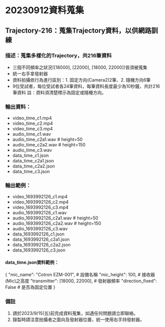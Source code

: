 # 20230912資料蒐集
## Trajectory-216：蒐集Trajectory資料，以供網路訓練
### 描述：蒐集多樣化的Trajectory，共216筆資料
  - 三個不同頻率之狀況([18000], [22000], [18000, 22000])皆須被蒐集
  - 統一右手拿發射器
  - 資料拍攝依行為進行區別：1. 固定方向(Camera2)2筆、2. 隨機方向6筆
  - 9位受試者，每位受試者各24筆資料，每筆資料長度最少為10秒鐘，共計216筆資料
  註：資料須清楚標示為固定或隨機方向。
### 輸出資料：
  - video_time_c1.mp4
  - video_time_c2.mp4
  - video_time_c3.mp4
  - audio_time_c1.wav
  - audio_time_c2a1.wav  # height=50
  - audio_time_c2a2.wav  # height=150
  - audio_time_c3.wav
  - data_time_c1.json
  - data_time_c2a1.json
  - data_time_c2a2.json
  - data_time_c3.json
### 輸出範例：
  - video_1693992126_c1.mp4
  - video_1693992126_c2.mp4
  - video_1693992126_c3.mp4
  - audio_1693992126_c1.wav
  - audio_1693992126_c2a1.wav  # height=50
  - audio_1693992126_c2a2.wav  # height=150
  - audio_1693992126_c3.wav
  - data_1693992126_c1.json
  - data_1693992126_c2a1.json
  - data_1693992126_c2a2.json
  - data_1693992126_c3.json
#### data_time.json資料範例：
{
  "mic_name": "Cotron EZM-001",  # 設備名稱
  "mic_height": 100,  # 接收器(Mic)之高度
  "transmitter": [18000, 22000],  # 發射器頻率
  "direction_fixed": False  # 是否為固定位置
}
### 備註
1. 請於2023/9/15(五)前完成資料蒐集，如遇任何問題請立即聯絡。
2. 錄製時請注意拍攝者之面向及發射器位置，統一使用右手持發射器。